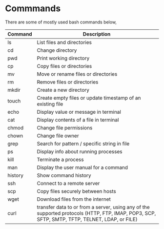 # Commmands

There are some of mostly used bash commands below,

| Command | Description |
| --- | ----------- |
| ls | List files and directories |
| cd | Change directory |
| pwd | Print working directory |
| cp | Copy files or directories |
| mv | Move or rename files or directories |
| rm | Remove files or directories |
| mkdir | Create a new directory |
| touch | Create empty files or update timestamp of an existing file |
| echo | Display value or message in terminal |
| cat | Display contents of a file in terminal |
| chmod | Change file permissions |
| chown | Change file owner |
| grep | Search for pattern / specific string in file |
| ps | Display info about running processes |
| kill | Terminate a process |
| man | Display the user manual for a command |
| history | Show command history |
| ssh | Connect to a remote server |
| scp | Copy files securely between hosts |
| wget | Download files from the internet |
| curl | transfer data to or from a server, using any of the supported protocols (HTTP, FTP, IMAP, POP3, SCP, SFTP, SMTP, TFTP, TELNET, LDAP, or FILE) |








